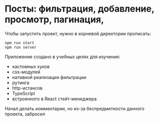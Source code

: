 # Посты: фильтрация, добавление, просмотр, пагинация,

Чтобы запустить проект, нужно в корневой директории прописать:

```
npm run start
npm run server
```

Приложение создано в учебных целях для изучения:
- кастомных хуков
- css-модулей
- нативной реализации фильтрации
- рутинга
- http-истансов
- TypeScript
- встроенного в React стейт-менеджера

Начал делать комментарии, но из-за беспредметности данного проекта, забросил